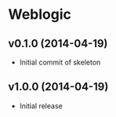 Weblogic
========

v0.1.0 (2014-04-19)
-------------------
- Initial commit of skeleton


v1.0.0 (2014-04-19)
-------------------
- Initial release